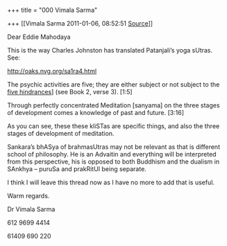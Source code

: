 +++
title = "000 Vimala Sarma"

+++
[[Vimala Sarma	2011-01-06, 08:52:51 [Source](https://groups.google.com/g/samskrita/c/8ZXCDwEuGUQ)]]



Dear Eddie Mahodaya

This is the way Charles Johnston has translated Patanjali’s yoga sUtras. See:

<http://oaks.nvg.org/sa1ra4.html>

The psychic activities are five; they are either subject or not subject to the [five hindrances](http://oaks.nvg.org/sa1ra4.html#2)\] (see Book 2, verse 3). \[1:5\]

Through perfectly concentrated Meditation \[sanyama\] on the three stages of development comes a knowledge of past and future. \[3:16\]

As you can see, these these kliSTas are specific things, and also the three stages of development of meditation.

Sankara’s bhASya of brahmasUtras may not be relevant as that is different school of philosophy. He is an Advaitin and everything will be interpreted from this perspective, his is opposed to both Buddhism and the dualism in SAnkhya – puruSa and prakRitUI being separate.

I think I will leave this thread now as I have no more to add that is useful.

Warm regards.



Dr Vimala Sarma

612 9699 4414

61409 690 220



